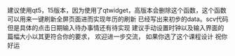 建议使用qt5，15版本，因为使用了qtwidget，高版本会删除这个函数，这个函数可以用来一键刷新全屏页面进而实现年历的刷新
已经写出来初步的data。scv代码但是具体的点击日期输入待办事情还有待实现
建议手动设置时钟以及输入界面的篇幅大小以其更符合你的要求，
欢迎进一步交流，
如果你选了这个课程设计
祝你好运
